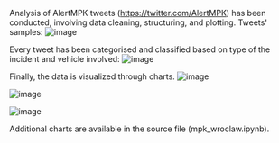 Analysis of AlertMPK tweets (https://twitter.com/AlertMPK) has been conducted, involving data cleaning, structuring, and plotting.
Tweets' samples:
![image](https://github.com/JakubGruszczewski/Alert-MPK-Analysis/assets/114396056/a15b99b8-6984-4007-a3b6-be397b217f1a)

Every tweet has been categorised and classified based on type of the incident and vehicle involved:
![image](https://github.com/JakubGruszczewski/Alert-MPK-Analysis/assets/114396056/fa582cc6-3e9c-43e5-8134-b915248aa9e2)

Finally, the data is visualized through charts.
![image](https://github.com/JakubGruszczewski/Alert-MPK-Analysis/assets/114396056/9643b523-f504-4280-be38-4397e4c67e7d)

![image](https://github.com/JakubGruszczewski/Alert-MPK-Analysis/assets/114396056/9d61b6ec-b60f-47c6-b7c1-3d92c52d33f5)

![image](https://github.com/JakubGruszczewski/Alert-MPK-Analysis/assets/114396056/2ba25142-4b97-47d6-b54b-c101d51f5df5)


Additional charts are available in the source file (mpk_wroclaw.ipynb).
